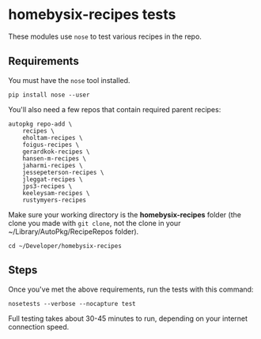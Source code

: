 # homebysix-recipes tests

These modules use `nose` to test various recipes in the repo.

## Requirements

You must have the `nose` tool installed.

    pip install nose --user

You'll also need a few repos that contain required parent recipes:

    autopkg repo-add \
        recipes \
        eholtam-recipes \
        foigus-recipes \
        gerardkok-recipes \
        hansen-m-recipes \
        jaharmi-recipes \
        jessepeterson-recipes \
        jleggat-recipes \
        jps3-recipes \
        keeleysam-recipes \
        rustymyers-recipes

Make sure your working directory is the __homebysix-recipes__ folder (the clone you made with `git clone`, not the clone in your ~/Library/AutoPkg/RecipeRepos folder).

    cd ~/Developer/homebysix-recipes

## Steps

Once you've met the above requirements, run the tests with this command:

    nosetests --verbose --nocapture test

Full testing takes about 30-45 minutes to run, depending on your internet connection speed.
